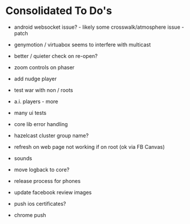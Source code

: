 Consolidated To Do's
====================

- android websocket issue? - likely some crosswalk/atmosphere issue - patch
- genymotion / virtuabox seems to interfere with multicast
- better / quieter check on re-open?
- zoom controls on phaser
- add nudge player
- test war with non / roots
- a.i. players - more
- many ui tests
- core lib error handling
- hazelcast cluster group name?
- refresh on web page not working if on root (ok via FB Canvas)
- sounds
- move logback to core?
- release process for phones

- update facebook review images

- push ios certificates?
- chrome push

